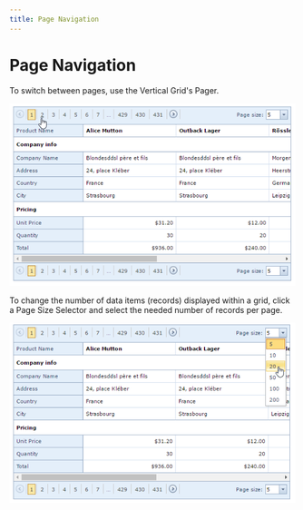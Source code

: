 ```yaml
---
title: Page Navigation
---
```

# Page Navigation
To switch between pages, use the Vertical Grid's Pager.

![VerticalGridSwitchPages](../../../images/img123843.png)

To change the number of data items (records) displayed within a grid, click a Page Size Selector and select the needed number of records per page.

![VerticalGridChangePageSize](../../../images/img123846.png)